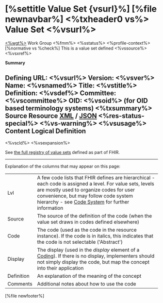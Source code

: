 \[%settitle Value Set {vsurl}%\]
\[%file newnavbar%\]
&lt;%txheader0 vs%&gt; <span id="vs"></span>
Value Set &lt;%vsurl%&gt;
=========================

[&lt;%wgt%&gt;](%3C%wg%%3E) Work Group
&lt;%fmm%&gt;
&lt;%sstatus%&gt;
&lt;%profile-context%&gt;
\[%normative vs %check%\]
This is a value set defined &lt;%vssource%&gt;&lt;%vsxref%&gt;

**Summary**

Defining URL:
&lt;%vsurl%&gt;
Version:
&lt;%vsver%&gt;
Name:
&lt;%vsnamed%&gt;
Title:
&lt;%vstitle%&gt;
Definition:
&lt;%vsdef%&gt;
Committee:
&lt;%vscommittee%&gt;
OID:
&lt;%vsoid%&gt; (for OID based terminology systems)
&lt;%txsummary%&gt;
Source Resource
[XML](%3C%vsref%%3E.xml.html) / [JSON](%3C%vsref%%3E.json.html)
&lt;%res-status-special%&gt; &lt;%vs-warning%&gt; &lt;%vsusage%&gt; <span id="definition"></span>
Content Logical Definition
--------------------------

&lt;%vscld%&gt; &lt;%vsexpansion%&gt;
 

See [the full registry of value sets](%3C%level%%3Eterminologies-valuesets.html) defined as part of FHIR.

------------------------------------------------------------------------

Explanation of the columns that may appear on this page:

|            |                                                                                                                                                                                                                                                                                              |
|------------|----------------------------------------------------------------------------------------------------------------------------------------------------------------------------------------------------------------------------------------------------------------------------------------------|
| Lvl        | A few code lists that FHIR defines are hierarchical - each code is assigned a level. For value sets, levels are mostly used to organize codes for user convenience, but may follow code system hierarchy - see [Code System](%3C%level%%3Ecodesystem.html#hierarchy) for further information |
| Source     | The source of the definition of the code (when the value set draws in codes defined elsewhere)                                                                                                                                                                                               |
| Code       | The code (used as the code in the resource instance). If the code is in italics, this indicates that the code is not selectable ('Abstract')                                                                                                                                                 |
| Display    | The display (used in the *display* element of a [Coding](%3C%level%%3Edatatypes.html#Coding)). If there is no display, implementers should not simply display the code, but map the concept into their application                                                                           |
| Definition | An explanation of the meaning of the concept                                                                                                                                                                                                                                                 |
| Comments   | Additional notes about how to use the code                                                                                                                                                                                                                                                   |

\[%file newfooter%\]
